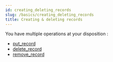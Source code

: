 ```yaml
---
id: creating_deleting_records
slug: /basics/creating_deleting_records
title: Creating & deleting records
---
```


You have multiple operations at your disposition :

- [put_record](../api/put_record)
- [delete_record](../api/delete_record)
- [remove_record](../api/remove_record)

